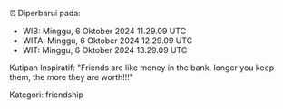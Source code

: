 ⏰ Diperbarui pada:
- WIB: Minggu, 6 Oktober 2024 11.29.09 UTC
- WITA: Minggu, 6 Oktober 2024 12.29.09 UTC
- WIT: Minggu, 6 Oktober 2024 13.29.09 UTC

Kutipan Inspiratif:
"Friends are like money in the bank, longer you keep them, the more they are worth!!!"


Kategori: friendship

